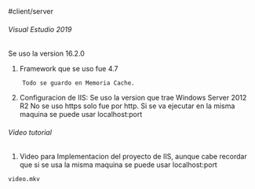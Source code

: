 #client/server
###### Visual Estudio 2019 
Se uso la version 16.2.0
1. Framework que se uso fue 4.7
```
	Todo se guardo en Memoria Cache.
```
2. Configuracion de IIS: 
Se uso la version que trae Windows Server 2012 R2
No se uso https solo fue por http.
Si se va ejecutar en la misma maquina se puede usar localhost:port

###### Video tutorial 
1. Video para Implementacion del proyecto de IIS, aunque cabe recordar que  si se usa la misma maquina se puede usar localhost:port
```
video.mkv
```





